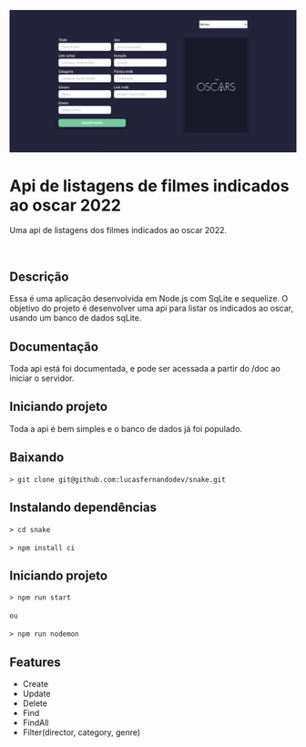 ![Oscar movies api](./docs/print.png)
# Api de listagens de filmes indicados ao oscar 2022

Uma api de listagens dos filmes indicados ao oscar 2022.

<br />

## Descrição

  Essa é uma aplicação desenvolvida em Node.js com SqLite e sequelize. O objetivo do
  projeto é desenvolver uma api para listar os indicados ao oscar, usando um banco de dados sqLite.

## Documentação

  Toda api está foi documentada, e pode ser acessada a partir do /doc ao iniciar o servidor.

## Iniciando projeto

  Toda a api é bem simples e o banco de dados já foi populado.

  ## Baixando

    > git clone git@github.com:lucasfernandodev/snake.git

  ## Instalando dependências 

    > cd snake

    > npm install ci

  ## Iniciando projeto

    > npm run start

    ou

    > npm run nodemon

## Features

  - Create
  - Update
  - Delete
  - Find
  - FindAll
  - Filter(director, category, genre)

